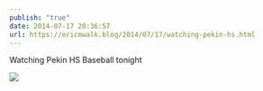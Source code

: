 ```yaml
---
publish: "true"
date: 2014-07-17 20:36:57
url: https://ericmwalk.blog/2014/07/17/watching-pekin-hs.html
---
```


Watching Pekin HS Baseball tonight

![](https://ericmwalk.blog/uploads/2022/cbd17edc2d.jpg)